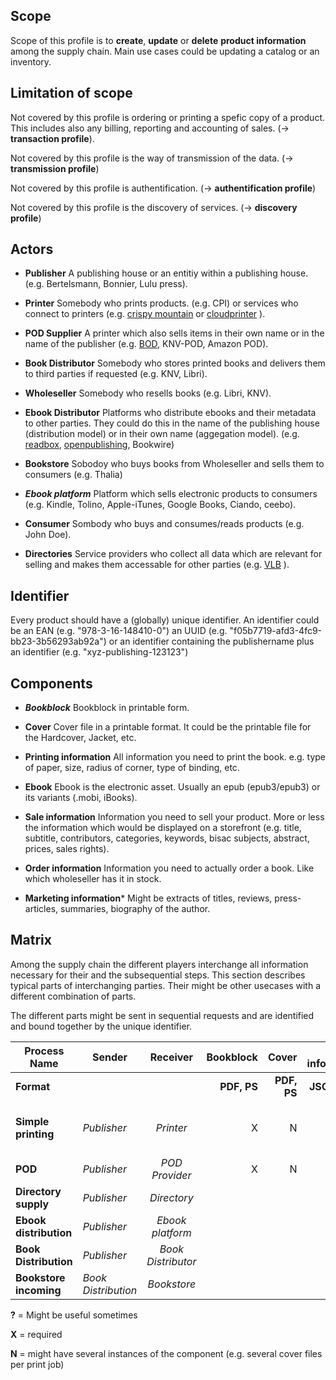 Scope
-----

Scope of this profile is to **create**, **update** or **delete** **product information** among the supply chain. Main use cases could be updating a catalog or an inventory.

Limitation of scope
-------------------

Not covered by this profile is ordering or printing a spefic copy of a product. This includes also any billing, reporting and accounting of sales. (-> **transaction profile**).

Not covered by this profile is the way of transmission of the data. (-> **transmission profile**)

Not covered by this profile is authentification. (-> **authentification profile**)

Not covered by this profile is the discovery of services. (-> **discovery profile**)

Actors
------

* **Publisher** A publishing house or an entitiy within a publishing house. (e.g. Bertelsmann, Bonnier, Lulu press).

* **Printer** Somebody who prints products. (e.g. CPI) or services who connect to printers (e.g. [crispy mountain](https://www.crispymtn.com/) or [cloudprinter](http://cloudprinter.com/) ). 

* **POD Supplier** A printer which also sells items in their own name or in the name of the publisher (e.g. [BOD](http://www.bod.de/), KNV-POD, Amazon POD).

* **Book Distributor** Somebody who stores printed books and delivers them to third parties if requested (e.g. KNV, Libri).

* **Wholeseller** Somebody who resells books (e.g. Libri, KNV).

* **Ebook Distributor** Platforms who distribute ebooks and their metadata to other parties. They could do this in the name of the publishing house (distribution model) or in their own name (aggegation model). (e.g. [readbox](http://www.readbox.net), [openpublishing](http://openpublishing.com), Bookwire)

* **Bookstore** Sobodoy who buys books from Wholeseller and sells them to consumers (e.g. Thalia)

* ***Ebook platform*** Platform which sells electronic products to consumers (e.g. Kindle, Tolino, Apple-iTunes, Google Books, Ciando, ceebo). 

* **Consumer** Sombody who buys and consumes/reads products (e.g. John Doe).

* **Directories** Service providers who collect all data which are relevant for selling and makes them accessable for other parties (e.g. [VLB](https://www.vlb.de) ).

Identifier
----------

Every product should have a (globally) unique identifier. An identifier could be an EAN (e.g. "978-3-16-148410-0") an UUID (e.g. "f05b7719-afd3-4fc9-bb23-3b56293ab92a") or an identifier containing the publishername plus an identifier (e.g. "xyz-publishing-123123")


Components
----------

* ***Bookblock*** Bookblock in printable form.

* **Cover** Cover file in a printable format. It could be the printable file for the Hardcover, Jacket, etc.

* **Printing information** All information you need to print the book. e.g. type of paper, size, radius of corner, type of binding, etc.

* **Ebook** Ebook is the electronic asset. Usually an epub (epub3/epub3) or its variants (.mobi, iBooks). 

* **Sale information** Information you need to sell your product. More or less the information which would be displayed on a storefront (e.g. title, subtitle, contributors, categories, keywords, bisac subjects, abstract, prices, sales rights).

* **Order information** Information you need to actually order a book. Like which wholeseller has it in stock.

* **Marketing information*** Might be extracts of titles, reviews, press-articles, summaries, biography of the author.

Matrix
------

Among the supply chain the different players interchange all information necessary for their and the subsequential steps. This section describes typical parts of interchanging parties. Their might be other usecases with a different combination of parts.

The different parts might be sent in sequential requests and are identified and bound together by the unique identifier.


| Process Name  | Sender          | Receiver        | Bookblock      | Cover         | Printing information    | Sale information  | Ebook  | Marketing Images | Marketing Extracts |   Order information |
| ------------- | --------------- |:---------------:| --------------:| -----------------:| ------------------:|-------------------:| -------------------:| -------------------:| -------------------:| -------------------:|
| **Format**           |              |                | **PDF, PS**       | **PDF, PS**          | **JSON, CSV** | **Onix, JSON**        | **Epub, Mobi** | **JPG** | **HTML, PDF** | **JSON, XML** |
| **Simple printing**    | *Publisher* | *Printer*            | X | N | X | (small subset to identify titles)   |  |  |  |  |
| **POD**                | *Publisher* | *POD Provider*       | X | N | X | X |   |    |  |   |
| **Directory supply**   | *Publisher* | *Directory*          |   |   |   | X | ? | X | X | X |
| **Ebook distribution** | *Publisher* | *Ebook platform*     |   |   |   |   | X | X | X | X | 
| **Book Distribution**  | *Publisher*  | *Book Distributor*  |   |   |   | X |   |   |   | X |
| **Bookstore incoming** | *Book Distribution* | *Bookstore*  |   |   |   | X |   |   |   | X |


**?** = Might be useful sometimes

**X** = required

**N** = might have several instances of the component (e.g. several cover files per print job)
